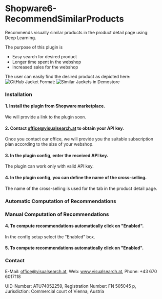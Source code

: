 # Shopware6-RecommendSimilarProducts
Recommends visually similar products in the product detail page using Deep Learning.

The purpose of this plugin is
* Easy search for desired product
* Longer time spent in the webshop
* Increased sales for the webshop

The user can easily find the desired product as depicted here:
![GitHub Jacket](/images/demostore-jacket.png)
Format: ![Similar Jackets in Demostore](url)

### Installation

#### 1. Install the plugin from Shopware marketplace.
We will provide a link to the plugin soon.
#### 2. Contact office@visualsearch.at to obtain your API key.
Once you contact our office, we will provide you the suitable subscription plan according to the size of your webshop.
#### 3. In the plugin config, enter the received API key.
The plugin can work only with valid API key.
#### 4. In the plugin config, you can define the name of the cross-selling.
The name of the cross-selling is used for the tab in the product detail page.

### Automatic Computation of Recommendations

### Manual Computation of Recommendations

#### 4. To compute recommendations automatically click on "Enabled".
In the config setup select the "Enabled" box.
#### 5. To compute recommendations automatically click on "Enabled".

### Contact
E-Mail: office@visualsearch.at, Web: www.visualsearch.at, Phone: +43 670 6017118

UID-Number: ATU74052259, Registration Number: FN 505045 p, Jurisdiction: Commercial court of Vienna, Austria
